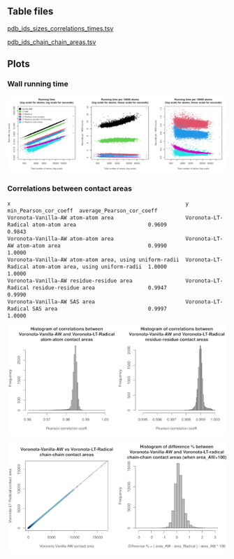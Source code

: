 ## Table files

[pdb_ids_sizes_correlations_times.tsv](pdb_ids_sizes_correlations_times.tsv)

[pdb_ids_chain_chain_areas.tsv](pdb_ids_chain_chain_areas.tsv)

## Plots

### Wall running time

![](wall_running_times.png)

### Correlations between contact areas

    x                                                        y                                                        min_Pearson_cor_coeff  average_Pearson_cor_coeff
    Voronota-Vanilla-AW atom-atom area                       Voronota-LT-Radical atom-atom area                       0.9609                 0.9843
    Voronota-Vanilla-AW atom-atom area                       Voronota-LT-AW atom-atom area                            0.9990                 1.0000
    Voronota-Vanilla-AW atom-atom area, using uniform-radii  Voronota-LT-Radical atom-atom area, using uniform-radii  1.0000                 1.0000
    Voronota-Vanilla-AW residue-residue area                 Voronota-LT-Radical residue-residue area                 0.9947                 0.9990
    Voronota-Vanilla-AW SAS area                             Voronota-LT-Radical SAS area                             0.9997                 1.0000

![](histograms_of_pearson_cor_coeffs.png)

![](comparison_of_chain_chain_areas.png)

